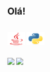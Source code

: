 ## Olá!

<div style="display: inline_block"><br>
  <img align="center" alt="Rafa-Js" height="30" width="40" src="https://raw.githubusercontent.com/devicons/devicon/master/icons/java/java-plain.svg">
  <img align="center" alt="Rafa-Python" height="30" width="40" src="https://raw.githubusercontent.com/devicons/devicon/master/icons/python/python-original.svg">
  
  ##
<div> 
 <a href="https://www.twitch.tv/destroyerfpss" target="_blank"><img src="https://img.shields.io/badge/Twitch-9146FF?style=for-the-badge&logo=twitch&logoColor=white" target="_blank"></a>
 <a href="destroyer#0001" target="_blank"><img src="https://img.shields.io/badge/Discord-7289DA?style=for-the-badge&logo=discord&logoColor=white" target="_blank"></a>